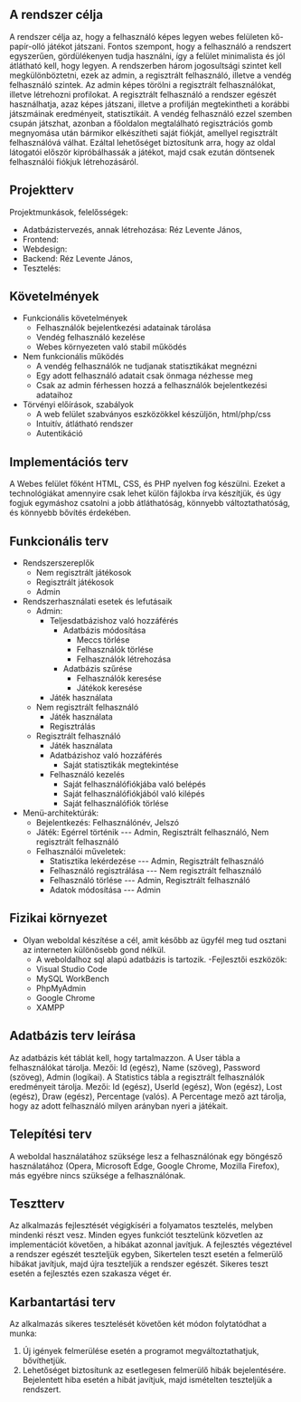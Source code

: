 
## A rendszer célja
A rendszer célja az, hogy a felhasználó képes legyen webes felületen kő-papír-olló játékot játszani.
Fontos szempont, hogy a felhasználó a rendszert egyszerűen, gördülékenyen tudja használni, így a felület minimalista és jól átlátható kell, hogy legyen.
A rendszerben három jogosultsági szintet kell megkülönböztetni, ezek az admin, a regisztrált felhasználó, illetve a vendég felhasználó szintek. 
Az admin képes törölni a regisztrált felhasználókat, illetve létrehozni profilokat. 
A regisztrált felhasználó a rendszer egészét használhatja, azaz képes játszani, illetve a profilján megtekintheti a korábbi játszmáinak eredményeit, statisztikáit.
A vendég felhasználó ezzel szemben csupán játszhat, azonban a főoldalon megtalálható regisztrációs gomb megnyomása után bármikor elkészítheti saját fiókját, amellyel regisztrált felhasználóvá válhat.
Ezáltal lehetőséget biztosítunk arra, hogy az oldal látogatói először kipróbálhassák a játékot, majd csak ezután döntsenek felhasználói fiókjuk létrehozásáról.


## Projektterv
Projektmunkások, felelősségek:
- Adatbázistervezés, annak létrehozása: Réz Levente János,
- Frontend: 
- Webdesign: 
- Backend: Réz Levente János,
- Tesztelés: 

## Követelmények
 - Funkcionális követelmények
    -  Felhasználók bejelentkezési adatainak tárolása
    -  Vendég felhasználó kezelése
    - Webes környezeten való stabil működés
 - Nem funkcionális működés
    - A vendég felhasználók ne tudjanak statisztikákat megnézni
    - Egy adott felhasználó adatait csak önmaga nézhesse meg
    - Csak az admin férhessen hozzá a felhasználók bejelentkezési adataihoz
 - Törvényi előírások, szabályok
    - A web felület szabványos eszközökkel készüljön, html/php/css
    - Intuitív, átlátható rendszer
    - Autentikáció

## Implementációs terv

A Webes felület főként HTML, CSS, és PHP nyelven fog készülni.
Ezeket a technológiákat amennyire csak lehet külön fájlokba írva készítjük, 
és úgy fogjuk egymáshoz csatolni a jobb átláthatóság,
könnyebb változtathatóság, és könnyebb bővítés érdekében.

## Funkcionális terv
   - Rendszerszereplők
      - Nem regisztrált játékosok
      - Regisztrált játékosok
      - Admin
   - Rendszerhasználati esetek és lefutásaik
      - Admin:
         - Teljesdatbázishoz való hozzáférés
            - Adatbázis módosítása
               - Meccs törlése
               - Felhasználók törlése
               - Felhasználók létrehozása
            - Adatbázis szűrése
               - Felhasználók keresése
               - Játékok keresése
         - Játék használata
      - Nem regisztrált felhasználó
         - Játék használata
         - Regisztrálás
      - Regisztrált felhasználó
         - Játék használata
         - Adatbázishoz való hozzáférés
            - Saját statisztikák megtekintése
         - Felhasználó kezelés
            - Saját felhasználófiókjába való belépés
            - Saját felhasználófiókjából való kilépés
            - Saját felhasználófiók törlése
   - Menü-architektúrák:
      - Bejelentkezés: Felhasználónév, Jelszó
      - Játék: Egérrel történik --- Admin, Regisztrált felhasználó, Nem regisztrált felhasználó
      - Felhasználói műveletek:
         - Statisztika lekérdezése --- Admin, Regisztrált felhasználó
         - Felhasználó regisztrálása --- Nem regisztrált felhasználó
         - Felhasználó törlése --- Admin, Regisztrált felhasználó
         - Adatok módosítása --- Admin

## Fizikai környezet
   - Olyan weboldal készítése a cél, amit később az ügyfél meg tud osztani az interneten különösebb gond nélkül.
      - A weboldalhoz sql alapú adatbázis is tartozik.
   -Fejlesztői eszközök:
      - Visual Studio Code
      - MySQL WorkBench
      - PhpMyAdmin
      - Google Chrome
      - XAMPP
   

## Adatbázis terv leírása

Az adatbázis két táblát kell, hogy tartalmazzon.
A User tábla a felhasználókat tárolja.
Mezői: Id (egész), Name (szöveg), Password (szöveg), Admin (logikai).
A Statistics tábla a regisztrált felhasználók eredményeit tárolja.
Mezői: Id (egész), UserId (egész), Won (egész), Lost (egész), Draw (egész), Percentage (valós).
A Percentage mező azt tárolja, hogy az adott felhasználó milyen arányban nyeri a játékait.


## Telepítési terv
A weboldal használatához szüksége lesz a felhasználónak egy böngésző használatához
(Opera, Microsoft Edge, Google Chrome, Mozilla Firefox), 
más egyébre nincs szüksége a felhasználónak.

## Tesztterv

Az alkalmazás fejlesztését végigkíséri a folyamatos tesztelés, melyben mindenki részt vesz. 
Minden egyes funkciót tesztelünk közvetlen az implementációt követően, a hibákat azonnal javítjuk.
A fejlesztés végeztével a rendszer egészét teszteljük egyben,
Sikertelen teszt esetén a felmerülő hibákat javítjuk, majd újra teszteljük a rendszer egészét.
Sikeres teszt esetén a fejlesztés ezen szakasza véget ér.

## Karbantartási terv

Az alkalmazás sikeres tesztelését követően két módon folytatódhat a munka:
1) Új igények felmerülése esetén a programot megváltoztathatjuk, bővíthetjük.
2) Lehetőséget biztosítunk az esetlegesen felmerülő hibák bejelentésére.
   Bejelentett hiba esetén a hibát javítjuk, majd ismételten teszteljük a rendszert.



